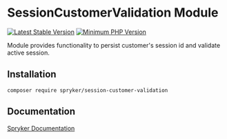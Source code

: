 # SessionCustomerValidation Module
[![Latest Stable Version](https://poser.pugx.org/spryker/session-customer-validation/v/stable.svg)](https://packagist.org/packages/spryker/session-customer-validation)
[![Minimum PHP Version](https://img.shields.io/badge/php-%3E%3D%207.4-8892BF.svg)](https://php.net/)

Module provides functionality to persist customer's session id and validate active session.

## Installation

```
composer require spryker/session-customer-validation
```

## Documentation

[Spryker Documentation](https://docs.spryker.com)
